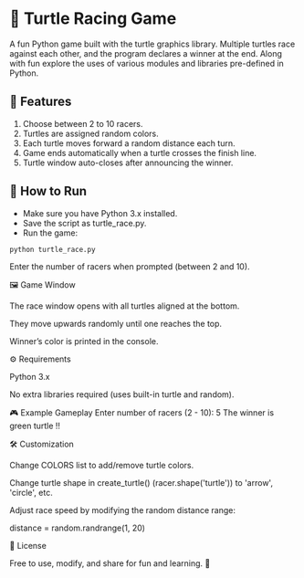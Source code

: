 # 🐢 Turtle Racing Game

A fun Python game built with the turtle graphics library. Multiple turtles race against each other, and the program declares a winner at the end. Along with fun explore the uses of various modules and libraries pre-defined in Python.

## 📌 Features
1. Choose between 2 to 10 racers.
2. Turtles are assigned random colors.
3. Each turtle moves forward a random distance each turn.
4. Game ends automatically when a turtle crosses the finish line.
5. Turtle window auto-closes after announcing the winner.

## 🚀 How to Run
- Make sure you have Python 3.x installed.
- Save the script as turtle_race.py.
- Run the game:
```
python turtle_race.py
```

Enter the number of racers when prompted (between 2 and 10).

🖼️ Game Window

The race window opens with all turtles aligned at the bottom.

They move upwards randomly until one reaches the top.

Winner’s color is printed in the console.

⚙️ Requirements

Python 3.x

No extra libraries required (uses built-in turtle and random).

🎮 Example Gameplay
Enter number of racers (2 - 10): 5
The winner is green turtle !!

🛠️ Customization

Change COLORS list to add/remove turtle colors.

Change turtle shape in create_turtle() (racer.shape('turtle')) to 'arrow', 'circle', etc.

Adjust race speed by modifying the random distance range:

distance = random.randrange(1, 20)

📜 License


Free to use, modify, and share for fun and learning. 🎉



